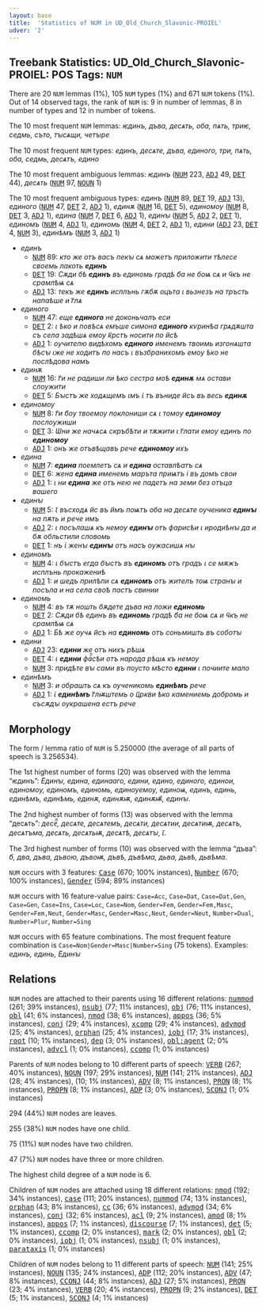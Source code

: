 ```yaml
---
layout: base
title:  'Statistics of NUM in UD_Old_Church_Slavonic-PROIEL'
udver: '2'
---
```


## Treebank Statistics: UD_Old_Church_Slavonic-PROIEL: POS Tags: `NUM`

There are 20 `NUM` lemmas (1%), 105 `NUM` types (1%) and 671 `NUM` tokens (1%).
Out of 14 observed tags, the rank of `NUM` is: 9 in number of lemmas, 8 in number of types and 12 in number of tokens.

The 10 most frequent `NUM` lemmas: <em>ѥдинъ, дъва, десѧть, оба, пѧть, триѥ, седмь, съто, тꙑсѧщи, четꙑрe</em>

The 10 most frequent `NUM` types:  <em>единъ, десѧте, дъва, единого, три, пѧть, оба, седмь, десѧтъ, едино</em>

The 10 most frequent ambiguous lemmas: <em>ѥдинъ</em> (<tt><a href="cu_proiel-pos-NUM.html">NUM</a></tt> 223, <tt><a href="cu_proiel-pos-ADJ.html">ADJ</a></tt> 49, <tt><a href="cu_proiel-pos-DET.html">DET</a></tt> 44), <em>десѧть</em> (<tt><a href="cu_proiel-pos-NUM.html">NUM</a></tt> 97, <tt><a href="cu_proiel-pos-NOUN.html">NOUN</a></tt> 1)

The 10 most frequent ambiguous types:  <em>единъ</em> (<tt><a href="cu_proiel-pos-NUM.html">NUM</a></tt> 89, <tt><a href="cu_proiel-pos-DET.html">DET</a></tt> 19, <tt><a href="cu_proiel-pos-ADJ.html">ADJ</a></tt> 13), <em>единого</em> (<tt><a href="cu_proiel-pos-NUM.html">NUM</a></tt> 47, <tt><a href="cu_proiel-pos-DET.html">DET</a></tt> 2, <tt><a href="cu_proiel-pos-ADJ.html">ADJ</a></tt> 1), <em>единѫ</em> (<tt><a href="cu_proiel-pos-NUM.html">NUM</a></tt> 16, <tt><a href="cu_proiel-pos-DET.html">DET</a></tt> 5), <em>единомоу</em> (<tt><a href="cu_proiel-pos-NUM.html">NUM</a></tt> 8, <tt><a href="cu_proiel-pos-DET.html">DET</a></tt> 3, <tt><a href="cu_proiel-pos-ADJ.html">ADJ</a></tt> 1), <em>едина</em> (<tt><a href="cu_proiel-pos-NUM.html">NUM</a></tt> 7, <tt><a href="cu_proiel-pos-DET.html">DET</a></tt> 6, <tt><a href="cu_proiel-pos-ADJ.html">ADJ</a></tt> 1), <em>единꙑ</em> (<tt><a href="cu_proiel-pos-NUM.html">NUM</a></tt> 5, <tt><a href="cu_proiel-pos-ADJ.html">ADJ</a></tt> 2, <tt><a href="cu_proiel-pos-DET.html">DET</a></tt> 1), <em>единомъ</em> (<tt><a href="cu_proiel-pos-NUM.html">NUM</a></tt> 4, <tt><a href="cu_proiel-pos-ADJ.html">ADJ</a></tt> 1), <em>единомь</em> (<tt><a href="cu_proiel-pos-NUM.html">NUM</a></tt> 4, <tt><a href="cu_proiel-pos-DET.html">DET</a></tt> 2, <tt><a href="cu_proiel-pos-ADJ.html">ADJ</a></tt> 1), <em>едини</em> (<tt><a href="cu_proiel-pos-ADJ.html">ADJ</a></tt> 23, <tt><a href="cu_proiel-pos-DET.html">DET</a></tt> 4, <tt><a href="cu_proiel-pos-NUM.html">NUM</a></tt> 3), <em>единѣмъ</em> (<tt><a href="cu_proiel-pos-NUM.html">NUM</a></tt> 3, <tt><a href="cu_proiel-pos-ADJ.html">ADJ</a></tt> 1)


* <em>единъ</em>
  * <tt><a href="cu_proiel-pos-NUM.html">NUM</a></tt> 89: <em>кто же отъ васъ пекꙑ сѧ можетъ приложити тѣлесе своемь лакоть <b>единъ</b></em>
  * <tt><a href="cu_proiel-pos-DET.html">DET</a></tt> 19: <em>Сѫди бѣ <b>единъ</b> въ единомь градѣ б҃а не боѩ сѧ и ч҃къ не срамлѣѩ сѧ</em>
  * <tt><a href="cu_proiel-pos-ADJ.html">ADJ</a></tt> 13: <em>текъ же <b>единъ</b> исплънь гѫбѫ оцъта ꙇ вьзнезъ на тръсть напаѣше и г҃лѧ</em>
* <em>единого</em>
  * <tt><a href="cu_proiel-pos-NUM.html">NUM</a></tt> 47: <em>еще <b>единого</b> не доконьчалъ еси</em>
  * <tt><a href="cu_proiel-pos-DET.html">DET</a></tt> 2: <em>ꙇ ѣко и повѣсѧ емъше симона <b>единого</b> кѵринѣа грѧдѫшта съ села задѣшѧ емоу к҃рстъ носити по и҃сѣ</em>
  * <tt><a href="cu_proiel-pos-ADJ.html">ADJ</a></tt> 1: <em>оучителю видѣхомъ <b>единого</b> именемъ твоимь изгонѧшта бѣсꙑ ꙇже не ходитъ по насъ ꙇ възбранихомъ емоу ѣко не послѣдова намъ</em>
* <em>единѫ</em>
  * <tt><a href="cu_proiel-pos-NUM.html">NUM</a></tt> 16: <em>г҃и не радиши ли ѣко сестра моѣ <b>единѫ</b> мѧ остави слоужити</em>
  * <tt><a href="cu_proiel-pos-DET.html">DET</a></tt> 5: <em>Бꙑстъ же ходѧщемъ ꙇмъ ꙇ҅ тъ въниде и҃съ въ весь <b>единѫ</b></em>
* <em>единомоу</em>
  * <tt><a href="cu_proiel-pos-NUM.html">NUM</a></tt> 8: <em>г҃и б҃оу твоемоу поклониши сѧ ꙇ томоу <b>единомоу</b> послоужиши</em>
  * <tt><a href="cu_proiel-pos-DET.html">DET</a></tt> 3: <em>Ѡни же начѧсѧ скръбѣти и тѫжити ꙇ г҃лати емоу единъ по <b>единомоу</b></em>
  * <tt><a href="cu_proiel-pos-ADJ.html">ADJ</a></tt> 1: <em>онъ же отъвѣщавъ рече <b>единомоу</b> ихъ</em>
* <em>едина</em>
  * <tt><a href="cu_proiel-pos-NUM.html">NUM</a></tt> 7: <em><b>едина</b> поемлетъ сѧ и <b>едина</b> оставлѣатъ сѧ</em>
  * <tt><a href="cu_proiel-pos-DET.html">DET</a></tt> 6: <em>жена <b>едина</b> именемь маръта приѩтъ і въ домъ свои</em>
  * <tt><a href="cu_proiel-pos-ADJ.html">ADJ</a></tt> 1: <em>ꙇ ни <b>едина</b> же отъ нею не падетъ на земи без отъца вашего</em>
* <em>единꙑ</em>
  * <tt><a href="cu_proiel-pos-NUM.html">NUM</a></tt> 5: <em>Ꙇ въсходѧ и҃с въ и҃мъ поѩтъ оба на десѧте оученика <b>единꙑ</b> на пѫть и рече имъ</em>
  * <tt><a href="cu_proiel-pos-ADJ.html">ADJ</a></tt> 2: <em>ꙇ посълашѧ къ немоу <b>единꙑ</b> отъ фарисѣи ꙇ иродиѣнꙑ да и бѫ обльстили словомь</em>
  * <tt><a href="cu_proiel-pos-DET.html">DET</a></tt> 1: <em>нъ ꙇ҅ женꙑ <b>единꙑ</b> отъ насъ оужасишѧ нꙑ</em>
* <em>единомъ</em>
  * <tt><a href="cu_proiel-pos-NUM.html">NUM</a></tt> 4: <em>ꙇ бꙑстъ егда бꙑстъ въ <b>единомъ</b> отъ градъ ꙇ се мѫжъ исплънь прокажениѣ</em>
  * <tt><a href="cu_proiel-pos-ADJ.html">ADJ</a></tt> 1: <em>и шедъ прилѣпи сѧ <b>единомъ</b> отъ жителъ тоѩ странꙑ и посъла и на села своѣ пастъ свинии</em>
* <em>единомь</em>
  * <tt><a href="cu_proiel-pos-NUM.html">NUM</a></tt> 4: <em>въ тѫ ношть бѫдете дъва на ложи <b>единомь</b></em>
  * <tt><a href="cu_proiel-pos-DET.html">DET</a></tt> 2: <em>Сѫди бѣ единъ въ <b>единомь</b> градѣ б҃а не боѩ сѧ и ч҃къ не срамлѣѩ сѧ</em>
  * <tt><a href="cu_proiel-pos-ADJ.html">ADJ</a></tt> 1: <em>Бѣ же оучѧ и҃съ на <b>единомь</b> отъ соньмишть въ соботꙑ</em>
* <em>едини</em>
  * <tt><a href="cu_proiel-pos-ADJ.html">ADJ</a></tt> 23: <em><b>едини</b> же отъ нихъ рѣшѧ</em>
  * <tt><a href="cu_proiel-pos-DET.html">DET</a></tt> 4: <em>ꙇ <b>едини</b> фаⷬ҇сѣи отъ народа рѣшѧ къ немоу</em>
  * <tt><a href="cu_proiel-pos-NUM.html">NUM</a></tt> 3: <em>придѣте вꙑ сами въ поусто мѣсто <b>едини</b> ꙇ почиите мало</em>
* <em>единѣмъ</em>
  * <tt><a href="cu_proiel-pos-NUM.html">NUM</a></tt> 3: <em>и обрашть сѧ къ оученикомь <b>единѣмъ</b> рече</em>
  * <tt><a href="cu_proiel-pos-ADJ.html">ADJ</a></tt> 1: <em>ꙇ҅ <b>единѣмъ</b> г҃лѭштемь о ц҃ркви ѣко камениемь добромь и съсѫдꙑ оукрашена естъ рече</em>

## Morphology

The form / lemma ratio of `NUM` is 5.250000 (the average of all parts of speech is 3.256534).

The 1st highest number of forms (20) was observed with the lemma “ѥдинъ”: <em>Е҅динꙑ, едина, единааго, едини, едино, единого, единои, единомоу, единомъ, единомь, единоуемоу, единоѩ, единъ, единь, единѣмъ, единѣмь, единѫ, единѫѭ, единѫѭ҄, единꙑ</em>.

The 2nd highest number of forms (13) was observed with the lemma “десѧть”: <em>десеⷮ҇, десѧте, десѧтемъ, десѧти, десѧтии, десѧтиѭ, десѧтъ, десѧтъма, десѧть, десѧтьѭ, десѧтѣ, десѧтꙑ, ꙇ҃</em>.

The 3rd highest number of forms (10) was observed with the lemma “дъва”: <em>б҃, два, дъва, дъвою, дъвоѭ, дъвѣ, дъвѣма, дьва, дьвѣ, дьвѣма</em>.

`NUM` occurs with 3 features: <tt><a href="cu_proiel-feat-Case.html">Case</a></tt> (670; 100% instances), <tt><a href="cu_proiel-feat-Number.html">Number</a></tt> (670; 100% instances), <tt><a href="cu_proiel-feat-Gender.html">Gender</a></tt> (594; 89% instances)

`NUM` occurs with 16 feature-value pairs: `Case=Acc`, `Case=Dat`, `Case=Dat,Gen`, `Case=Gen`, `Case=Ins`, `Case=Loc`, `Case=Nom`, `Gender=Fem`, `Gender=Fem,Masc`, `Gender=Fem,Neut`, `Gender=Masc`, `Gender=Masc,Neut`, `Gender=Neut`, `Number=Dual`, `Number=Plur`, `Number=Sing`

`NUM` occurs with 65 feature combinations.
The most frequent feature combination is `Case=Nom|Gender=Masc|Number=Sing` (75 tokens).
Examples: <em>единъ, единь, Е҅динꙑ</em>


## Relations

`NUM` nodes are attached to their parents using 16 different relations: <tt><a href="cu_proiel-dep-nummod.html">nummod</a></tt> (261; 39% instances), <tt><a href="cu_proiel-dep-nsubj.html">nsubj</a></tt> (77; 11% instances), <tt><a href="cu_proiel-dep-obj.html">obj</a></tt> (76; 11% instances), <tt><a href="cu_proiel-dep-obl.html">obl</a></tt> (41; 6% instances), <tt><a href="cu_proiel-dep-nmod.html">nmod</a></tt> (38; 6% instances), <tt><a href="cu_proiel-dep-appos.html">appos</a></tt> (36; 5% instances), <tt><a href="cu_proiel-dep-conj.html">conj</a></tt> (29; 4% instances), <tt><a href="cu_proiel-dep-xcomp.html">xcomp</a></tt> (29; 4% instances), <tt><a href="cu_proiel-dep-advmod.html">advmod</a></tt> (25; 4% instances), <tt><a href="cu_proiel-dep-orphan.html">orphan</a></tt> (25; 4% instances), <tt><a href="cu_proiel-dep-iobj.html">iobj</a></tt> (17; 3% instances), <tt><a href="cu_proiel-dep-root.html">root</a></tt> (10; 1% instances), <tt><a href="cu_proiel-dep-dep.html">dep</a></tt> (3; 0% instances), <tt><a href="cu_proiel-dep-obl-agent.html">obl:agent</a></tt> (2; 0% instances), <tt><a href="cu_proiel-dep-advcl.html">advcl</a></tt> (1; 0% instances), <tt><a href="cu_proiel-dep-ccomp.html">ccomp</a></tt> (1; 0% instances)

Parents of `NUM` nodes belong to 10 different parts of speech: <tt><a href="cu_proiel-pos-VERB.html">VERB</a></tt> (267; 40% instances), <tt><a href="cu_proiel-pos-NOUN.html">NOUN</a></tt> (197; 29% instances), <tt><a href="cu_proiel-pos-NUM.html">NUM</a></tt> (141; 21% instances), <tt><a href="cu_proiel-pos-ADJ.html">ADJ</a></tt> (28; 4% instances),  (10; 1% instances), <tt><a href="cu_proiel-pos-ADV.html">ADV</a></tt> (8; 1% instances), <tt><a href="cu_proiel-pos-PRON.html">PRON</a></tt> (8; 1% instances), <tt><a href="cu_proiel-pos-PROPN.html">PROPN</a></tt> (8; 1% instances), <tt><a href="cu_proiel-pos-ADP.html">ADP</a></tt> (3; 0% instances), <tt><a href="cu_proiel-pos-SCONJ.html">SCONJ</a></tt> (1; 0% instances)

294 (44%) `NUM` nodes are leaves.

255 (38%) `NUM` nodes have one child.

75 (11%) `NUM` nodes have two children.

47 (7%) `NUM` nodes have three or more children.

The highest child degree of a `NUM` node is 6.

Children of `NUM` nodes are attached using 18 different relations: <tt><a href="cu_proiel-dep-nmod.html">nmod</a></tt> (192; 34% instances), <tt><a href="cu_proiel-dep-case.html">case</a></tt> (111; 20% instances), <tt><a href="cu_proiel-dep-nummod.html">nummod</a></tt> (74; 13% instances), <tt><a href="cu_proiel-dep-orphan.html">orphan</a></tt> (43; 8% instances), <tt><a href="cu_proiel-dep-cc.html">cc</a></tt> (36; 6% instances), <tt><a href="cu_proiel-dep-advmod.html">advmod</a></tt> (34; 6% instances), <tt><a href="cu_proiel-dep-conj.html">conj</a></tt> (32; 6% instances), <tt><a href="cu_proiel-dep-acl.html">acl</a></tt> (9; 2% instances), <tt><a href="cu_proiel-dep-amod.html">amod</a></tt> (8; 1% instances), <tt><a href="cu_proiel-dep-appos.html">appos</a></tt> (7; 1% instances), <tt><a href="cu_proiel-dep-discourse.html">discourse</a></tt> (7; 1% instances), <tt><a href="cu_proiel-dep-det.html">det</a></tt> (5; 1% instances), <tt><a href="cu_proiel-dep-ccomp.html">ccomp</a></tt> (2; 0% instances), <tt><a href="cu_proiel-dep-mark.html">mark</a></tt> (2; 0% instances), <tt><a href="cu_proiel-dep-obl.html">obl</a></tt> (2; 0% instances), <tt><a href="cu_proiel-dep-iobj.html">iobj</a></tt> (1; 0% instances), <tt><a href="cu_proiel-dep-nsubj.html">nsubj</a></tt> (1; 0% instances), <tt><a href="cu_proiel-dep-parataxis.html">parataxis</a></tt> (1; 0% instances)

Children of `NUM` nodes belong to 11 different parts of speech: <tt><a href="cu_proiel-pos-NUM.html">NUM</a></tt> (141; 25% instances), <tt><a href="cu_proiel-pos-NOUN.html">NOUN</a></tt> (135; 24% instances), <tt><a href="cu_proiel-pos-ADP.html">ADP</a></tt> (112; 20% instances), <tt><a href="cu_proiel-pos-ADV.html">ADV</a></tt> (47; 8% instances), <tt><a href="cu_proiel-pos-CCONJ.html">CCONJ</a></tt> (44; 8% instances), <tt><a href="cu_proiel-pos-ADJ.html">ADJ</a></tt> (27; 5% instances), <tt><a href="cu_proiel-pos-PRON.html">PRON</a></tt> (23; 4% instances), <tt><a href="cu_proiel-pos-VERB.html">VERB</a></tt> (20; 4% instances), <tt><a href="cu_proiel-pos-PROPN.html">PROPN</a></tt> (9; 2% instances), <tt><a href="cu_proiel-pos-DET.html">DET</a></tt> (5; 1% instances), <tt><a href="cu_proiel-pos-SCONJ.html">SCONJ</a></tt> (4; 1% instances)

